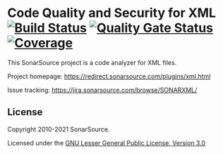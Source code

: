 Code Quality and Security for XML [![Build Status](https://api.cirrus-ci.com/github/SonarSource/sonar-xml.svg?branch=master)](https://cirrus-ci.com/github/SonarSource/sonar-xml) [![Quality Gate Status](https://next.sonarqube.com/sonarqube/api/project_badges/measure?project=org.sonarsource.xml%3Axml&metric=alert_status)](https://next.sonarqube.com/sonarqube/dashboard?id=org.sonarsource.xml%3Axml) [![Coverage](https://next.sonarqube.com/sonarqube/api/project_badges/measure?project=org.sonarsource.xml%3Axml&metric=coverage)](https://next.sonarqube.com/sonarqube/dashboard?id=org.sonarsource.xml%3Axml)
==========

This SonarSource project is a code analyzer for XML files.

Project homepage:
https://redirect.sonarsource.com/plugins/xml.html

Issue tracking:
https://jira.sonarsource.com/browse/SONARXML/


License
--------

Copyright 2010-2021 SonarSource.

Licensed under the [GNU Lesser General Public License, Version 3.0](http://www.gnu.org/licenses/lgpl.txt)
